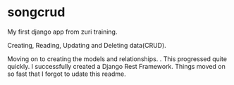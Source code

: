 # songcrud
My first django app from zuri training.

Creating, Reading, Updating and Deleting data(CRUD).

Moving on to creating the models and relationships. . 
This progressed quite quickly. I successfully created a Django Rest Framework. Things moved on so fast that I forgot to udate this readme. 
